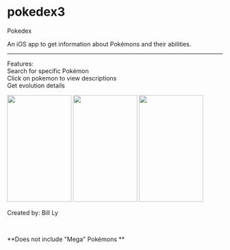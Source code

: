 # pokedex3
Pokedex 

<html>
<body>
An iOS app to get information about Pokémons and their abilities.
<br>

----------------------

<p>Features:
<br>Search for specific Pokémon
<br>Click on pokemon to view descriptions
<br>Get evolution details
</p>


<img src="http://imgur.com/Chun7zX.jpg" width = "150" height = "250">
<img src="http://imgur.com/7rKiZIV.jpg" width = "150" height = "250">
<img src="http://imgur.com/XHkfKeT.jpg" width = "150" height = "250">
<br>


<p>Created by: Bill Ly</p>

<br>
<p>**Does not include "Mega" Pokémons **</p>

</p>
</body>
</html>

